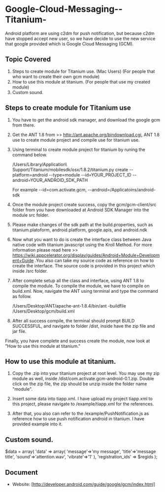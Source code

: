Google-Cloud-Messaging--Titanium-
=================================
Android platform are using c2dm for push notification, but because c2dm have stopped accept new user, so we have decide to use the new service that google provided which is Google Cloud Messaging (GCM).


Topic Covered
-------------
1. Steps to create module for Titanium use. (Mac Users) (For people that who want to create their own gcm module)
2. How to use this module at titanium. (For people that use my created module)
3. Custom sound.

Steps to create module for Titanium use
---------------------------------------
1. You have to get the android sdk manager, and download the google gcm from there.

2. Get the ANT 1.8 from >> http://ant.apache.org/bindownload.cgi, ANT 1.8 use to create module project and compile use for titanium use.

3. Using terminal to create module project for titanium by runing the command below.

    /Users/Library/Application\ Support/Titanium/mobilesdk/osx/1.8.2/titanium.py create --platform=android --type=module --id=YOUR_PROJECT_ID --android=YOUR_ANDROID_SDK_PATH
	
	For example --id=com.activate.gcm, --android=/Applicatoins/android-sdk
	
4. Once the module project create success, copy the gcm/gcm-client/src folder from you have downloaded at Android SDK Manager into the module src folder.

5. Please make changes of the sdk path at the build.properties, such as titanium.platoform, android.platform, google.apis, and android.ndk

6. Now what you want to do is create the interface class between Java native code with titanium javascript using the Kroll Method. For more information please read here >> https://wiki.appcelerator.org/display/guides/Android+Module+Development+Guide
.You also can take my source code as reference on how to create the interface. The source code is provided in this project which inside /src folder.

7. After complete setup all the class and interface, using ANT 1.8 to compile the module. To compile the module, we have to compile on build.xml. Now, navigate the ANT using terminal and type the command as follow.
	
	/Users/Desktop/ANT/apache-ant-1.8.4/bin/ant -buildfile /Users/Desktop/gcm/build.xml
	
8. After all success compile, the terminal should prompt BUILD SUCCESSFUL, and navigate to folder /dist, inside have the zip file and jar file. 

Finally, you have complete and success create the module, now look at "How to use this module at titanium."



How to use this module at titanium.
-------------
1. Copy the .zip into your titanium project at root level. You may use my zip module as well, inside /dist/com.activate.gcm-android-0.1.zip. Double click on the zip file, the zip should be unzip inside the folder name "module".

2. Insert some data into tiapp.xml. I have upload my project tiapp.xml to this project, please navigate to /example/tiapp.xml for the references.

3. After that, you also can refer to the /example/PushNotification.js as reference how to use push notification android in titanium. I have provided example into it.


Custom sound.
-------------

$data = array(
        'data' => array(
        	'message'=>'my message', 
        	'title'=>'message title',
        	'sound'=>'attention.wav',
        	'vibrate'=>'1'
        	),
        'registration_ids' => $regids
    );      


Document
------------------
   * Website: [http://developer.android.com/guide/google/gcm/index.html]